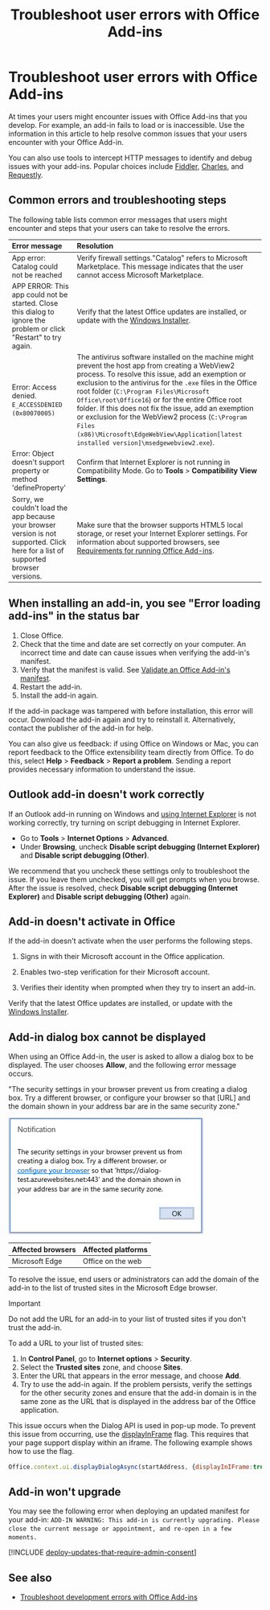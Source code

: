 ﻿---
title: Troubleshoot user errors with Office Add-ins
description: Learn how to troubleshoot user errors in Office Add-ins.
ms.topic: troubleshooting-problem-resolution
ms.date: 06/23/2025
ms.localizationpriority: medium
---

# Troubleshoot user errors with Office Add-ins

At times your users might encounter issues with Office Add-ins that you develop. For example, an add-in fails to load or is inaccessible. Use the information in this article to help resolve common issues that your users encounter with your Office Add-in.

You can also use tools to intercept HTTP messages to identify and debug issues with your add-ins. Popular choices include [Fiddler](https://www.telerik.com/fiddler), [Charles](https://www.charlesproxy.com), and [Requestly](https://requestly.com/downloads).

## Common errors and troubleshooting steps

The following table lists common error messages that users might encounter and steps that your users can take to resolve the errors.

|Error message|Resolution|
|:-----|:-----|
|App error: Catalog could not be reached|Verify firewall settings."Catalog" refers to Microsoft Marketplace. This message indicates that the user cannot access Microsoft Marketplace.|
|APP ERROR: This app could not be started. Close this dialog to ignore the problem or click "Restart" to try again.|Verify that the latest Office updates are installed, or update with the [Windows Installer](/officeupdates/office-updates-msi).|
|Error: Access denied. `E_ACCESSDENIED (0x80070005)` | The antivirus software installed on the machine might prevent the host app from creating a WebView2 process. To resolve this issue, add an exemption or exclusion to the antivirus for the `.exe` files in the Office root folder (`C:\Program Files\Microsoft Office\root\Office16`) or for the entire Office root folder. If this does not fix the issue, add an exemption or exclusion for the WebView2 process (`C:\Program Files (x86)\Microsoft\EdgeWebView\Application[latest installed version]\msedgewebview2.exe`). |
|Error: Object doesn't support property or method 'defineProperty'|Confirm that Internet Explorer is not running in Compatibility Mode. Go to **Tools** > **Compatibility View Settings**.|
|Sorry, we couldn't load the app because your browser version is not supported. Click here for a list of supported browser versions.|Make sure that the browser supports HTML5 local storage, or reset your Internet Explorer settings. For information about supported browsers, see [Requirements for running Office Add-ins](../concepts/requirements-for-running-office-add-ins.md).|

## When installing an add-in, you see "Error loading add-ins" in the status bar

1. Close Office.
1. Check that the time and date are set correctly on your computer. An incorrect time and date can cause issues when verifying the add-in's manifest.
1. Verify that the manifest is valid. See [Validate an Office Add-in's manifest](troubleshoot-manifest.md).
1. Restart the add-in.
1. Install the add-in again.

If the add-in package was tampered with before installation, this error will occur. Download the add-in again and try to reinstall it. Alternatively, contact the publisher of the add-in for help.

You can also give us feedback: if using Office on Windows or Mac, you can report feedback to the Office extensibility team directly from Office. To do this, select **Help** > **Feedback** > **Report a problem**. Sending a report provides necessary information to understand the issue.

## Outlook add-in doesn't work correctly

If an Outlook add-in running on Windows and [using Internet Explorer](../concepts/browsers-used-by-office-web-add-ins.md) is not working correctly, try turning on script debugging in Internet Explorer.

- Go to **Tools** > **Internet Options** > **Advanced**.
- Under **Browsing**, uncheck **Disable script debugging (Internet Explorer)** and **Disable script debugging (Other)**.

We recommend that you uncheck these settings only to troubleshoot the issue. If you leave them unchecked, you will get prompts when you browse. After the issue is resolved, check **Disable script debugging (Internet Explorer)** and **Disable script debugging (Other)** again.

## Add-in doesn't activate in Office

If the add-in doesn't activate when the user performs the following steps.

1. Signs in with their Microsoft account in the Office application.

1. Enables two-step verification for their Microsoft account.

1. Verifies their identity when prompted when they try to insert an add-in.

Verify that the latest Office updates are installed, or update with the [Windows Installer](/officeupdates/office-updates-msi).

## Add-in dialog box cannot be displayed

When using an Office Add-in, the user is asked to allow a dialog box to be displayed. The user chooses **Allow**, and the following error message occurs.

"The security settings in your browser prevent us from creating a dialog box. Try a different browser, or configure your browser so that [URL] and the domain shown in your address bar are in the same security zone."

![The dialog box error message showing the previously stated text.](../images/dialog-prevented.png)

|Affected browsers|Affected platforms|
|:--------------------|:---------------------|
|Microsoft Edge|Office on the web|

To resolve the issue, end users or administrators can add the domain of the add-in to the list of trusted sites in the Microsoft Edge browser.

> [!IMPORTANT]
> Do not add the URL for an add-in to your list of trusted sites if you don't trust the add-in.

To add a URL to your list of trusted sites:

1. In **Control Panel**, go to **Internet options** > **Security**.
1. Select the **Trusted sites** zone, and choose **Sites**.
1. Enter the URL that appears in the error message, and choose **Add**.
1. Try to use the add-in again. If the problem persists, verify the settings for the other security zones and ensure that the add-in domain is in the same zone as the URL that is displayed in the address bar of the Office application.

This issue occurs when the Dialog API is used in pop-up mode. To prevent this issue from occurring, use the [displayInFrame](/javascript/api/office/office.ui) flag. This requires that your page support display within an iframe. The following example shows how to use the flag.

```js
Office.context.ui.displayDialogAsync(startAddress, {displayInIFrame:true}, callback);
```

## Add-in won't upgrade

You may see the following error when deploying an updated manifest for your add-in: `ADD-IN WARNING: This add-in is currently upgrading. Please close the current message or appointment, and re-open in a few moments.`

[!INCLUDE [deploy-updates-that-require-admin-consent](../includes/deploy-updates-that-require-admin-consent.md)]

## See also

- [Troubleshoot development errors with Office Add-ins](troubleshoot-development-errors.md)
